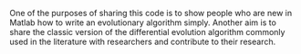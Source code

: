 One of the purposes of sharing this code is to show people who are new in Matlab how to write an evolutionary algorithm simply. Another aim is to share the classic version of the differential evolution algorithm commonly used in the literature with researchers and contribute to their research.
